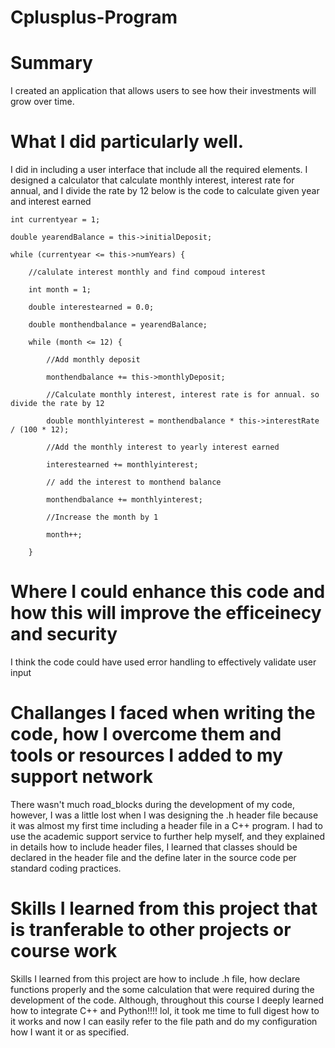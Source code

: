 # Cplusplus-Program

# Summary
I created an application that allows users to see how their investments will grow over time. 

# What I did particularly well.
I did in including a user interface that include all the required elements. 
I designed a calculator that calculate monthly interest, interest rate for annual, and I divide the rate by 12
below is the code to calculate given year and interest earned

    int currentyear = 1;

    double yearendBalance = this->initialDeposit;

    while (currentyear <= this->numYears) {

        //calulate interest monthly and find compoud interest

        int month = 1;

        double interestearned = 0.0;

        double monthendbalance = yearendBalance;

        while (month <= 12) {

            //Add monthly deposit

            monthendbalance += this->monthlyDeposit;

            //Calculate monthly interest, interest rate is for annual. so divide the rate by 12

            double monthlyinterest = monthendbalance * this->interestRate / (100 * 12);

            //Add the monthly interest to yearly interest earned

            interestearned += monthlyinterest;

            // add the interest to monthend balance

            monthendbalance += monthlyinterest;

            //Increase the month by 1

            month++;

        }

# Where I could enhance this code and how this will improve the efficeinecy and security
I think the code could have used error handling to effectively validate user input

# Challanges I faced when writing the code, how I overcome them and tools or resources I added to my support network
There wasn't much road_blocks during the development of my code, however, I was a little lost when I was designing the .h header file because it was almost my first time including a header file in a C++ program. I had to use the academic support service to further help myself,  and they explained in details how to include header files, I learned that classes should be declared in the header file and the define later in the source code per standard coding practices. 

# Skills I learned from this project that is tranferable to other projects or course work
Skills I learned from this project are how to include .h file, how declare functions properly and the some calculation that were required during the development of the code. Although, throughout this course I deeply learned how to integrate C++ and Python!!!! lol, it took me time to full digest how to it works and now I can easily refer to the file path and do my configuration how I want it or as specified.
